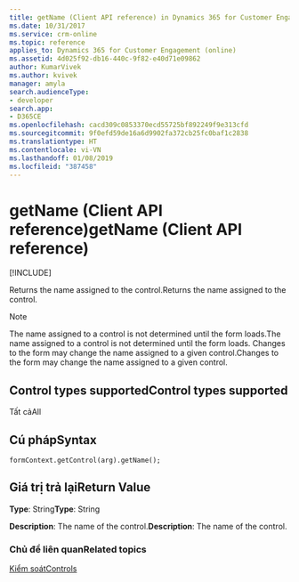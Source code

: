 ```yaml
---
title: getName (Client API reference) in Dynamics 365 for Customer Engagement| MicrosoftDocs
ms.date: 10/31/2017
ms.service: crm-online
ms.topic: reference
applies_to: Dynamics 365 for Customer Engagement (online)
ms.assetid: 4d025f92-db16-440c-9f82-e40d71e09862
author: KumarVivek
ms.author: kvivek
manager: amyla
search.audienceType:
- developer
search.app:
- D365CE
ms.openlocfilehash: cacd309c0853370ecd55725bf892249f9e313cfd
ms.sourcegitcommit: 9f0efd59de16a6d9902fa372cb25fc0baf1c2838
ms.translationtype: HT
ms.contentlocale: vi-VN
ms.lasthandoff: 01/08/2019
ms.locfileid: "387458"
---
```

# <a name="getname-client-api-reference"></a><span data-ttu-id="f6b82-102">getName (Client API reference)</span><span class="sxs-lookup"><span data-stu-id="f6b82-102">getName (Client API reference)</span></span>

[!INCLUDE[](../../../../includes/cc_applies_to_update_9_0_0.md)]

<span data-ttu-id="f6b82-103">Returns the name assigned to the control.</span><span class="sxs-lookup"><span data-stu-id="f6b82-103">Returns the name assigned to the control.</span></span>

>[!NOTE]
><span data-ttu-id="f6b82-104">The name assigned to a control is not determined until the form loads.</span><span class="sxs-lookup"><span data-stu-id="f6b82-104">The name assigned to a control is not determined until the form loads.</span></span> <span data-ttu-id="f6b82-105">Changes to the form may change the name assigned to a given control.</span><span class="sxs-lookup"><span data-stu-id="f6b82-105">Changes to the form may change the name assigned to a given control.</span></span> 

## <a name="control-types-supported"></a><span data-ttu-id="f6b82-106">Control types supported</span><span class="sxs-lookup"><span data-stu-id="f6b82-106">Control types supported</span></span>

<span data-ttu-id="f6b82-107">Tất cả</span><span class="sxs-lookup"><span data-stu-id="f6b82-107">All</span></span>

## <a name="syntax"></a><span data-ttu-id="f6b82-108">Cú pháp</span><span class="sxs-lookup"><span data-stu-id="f6b82-108">Syntax</span></span>

`formContext.getControl(arg).getName();`

## <a name="return-value"></a><span data-ttu-id="f6b82-109">Giá trị trả lại</span><span class="sxs-lookup"><span data-stu-id="f6b82-109">Return Value</span></span>

<span data-ttu-id="f6b82-110">**Type**: String</span><span class="sxs-lookup"><span data-stu-id="f6b82-110">**Type**: String</span></span>

<span data-ttu-id="f6b82-111">**Description**: The name of the control.</span><span class="sxs-lookup"><span data-stu-id="f6b82-111">**Description**: The name of the control.</span></span>

### <a name="related-topics"></a><span data-ttu-id="f6b82-112">Chủ đề liên quan</span><span class="sxs-lookup"><span data-stu-id="f6b82-112">Related topics</span></span>

[<span data-ttu-id="f6b82-113">Kiểm soát</span><span class="sxs-lookup"><span data-stu-id="f6b82-113">Controls</span></span>](../controls.md)

